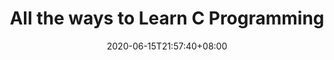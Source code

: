 ---
title: "All the ways to Learn C Programming"
date: 2020-06-15T21:57:40+08:00
lastmod: 2020-07-08T01:01:01+03:00
categories: ["Programming Languages"]
url: "/programming-languages/all-ways-to-learn-c/"
type: skills
layout: programming
name: "C"
description: "Hack the learning process and discover the ways to learn C programming easier with their pros and cons suggested for any level from beginner to professional."
ogimage: "/img/programming/ways-covers/13-way-to-learn-c.png"
authors: ["All Ways to Study Team"]
---
